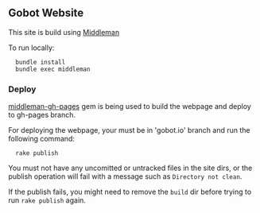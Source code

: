 ## Gobot Website

This site is build using [Middleman](http://middlemanapp.com/basics/getting-started/)  
  
To run locally:  

      bundle install
      bundle exec middleman

### Deploy

[middleman-gh-pages](https://github.com/neo/middleman-gh-pages) gem is being used to build the webpage and deploy to gh-pages branch.  

For deploying the webpage, your must be in 'gobot.io' branch and run the following command:

      rake publish

You must not have any uncomitted or untracked files in the site dirs, or the publish operation will fail with a message such as `Directory not clean`.

If the publish fails, you might need to remove the `build` dir before trying to run `rake publish` again.
